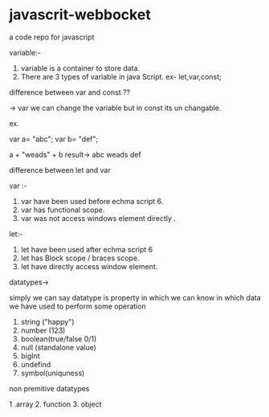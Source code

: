 # javascrit-webbocket
a code repo for javascript

variable:- 
1. variable is a container to store data.
2. There are 3 types of variable in java Script.
ex- let,var,const;

difference between var and const ??

-> var we can change the variable but in const its un changable.

ex. 

var a= "abc";
var b= "def";

a + "weads" + b
result-> abc weads def


difference between let and var

var :- 
1. var have been used before echma script 6.
2. var has functional scope.
3. var was not access windows element directly .

let:-
1. let have been used after echma script 6
2. let has Block scope / braces scope.
3. let have directly access window element.

datatypes->

simply we can say datatype is property in which we can know in which data we have used to perform some operation 
1. string ("happy")
2. number (123)
3. boolean(true/false 0/1)
4. null (standalone value)
5. bigInt
6. undefind
7. symbol(uniquness)

non premitive datatypes

1 .array
2. function
3. object



